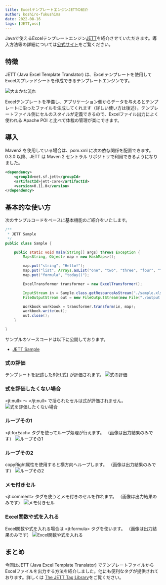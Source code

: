 ```yaml
---
title: ExcelテンプレートエンジンJETTの紹介
author: koshiro-fukushima
date: 2022-08-16
tags: [JETT,oss]
---
```


Javaで使えるExcelテンプレートエンジン[JETT](http://jett.sourceforge.net/index.html)を紹介させていただきます。導入方法等の詳細については[公式サイト](http://jett.sourceforge.net/installation.html)をご覧ください。


## 特徴
JETT (Java Excel Template Translator) は、Excelテンプレートを使用してExcelスプレッドシートを作成できるテンプレートエンジンです。

![大まかな流れ](https://i.gyazo.com/3dfb3ff59df49d0b10140c8cda60fe79.png)

Excelテンプレートを準備し、アプリケーション側からデータを与えるとテンプレートに沿ったファイルを生成してくれます（詳しい使い方は後述）。テンプレートファイル側にセルのスタイルが定義できるので、Excelファイル出力によく使われる Apache POI と比べて体裁の管理が楽にできます。

## 導入
Maven2 を使用している場合は、pom.xml に次の依存関係を配置できます。0.3.0 以降、JETT は Maven 2 セントラル リポジトリで利用できるようになりました。

```xml
<dependency>
    <groupId>net.sf.jett</groupId>
    <artifactId>jett-core</artifactId>
    <version>0.11.0</version>
</dependency>
```

## 基本的な使い方
次のサンプルコードをベースに基本機能のご紹介をいたします。

```java
/**
 * JETT Sample
 */
public class Sample {

	public static void main(String[] args) throws Exception {
		Map<String, Object> map = new HashMap<>();

		map.put("string", "Hello!");
		map.put("list", Arrays.asList("one", "two", "three", "four", "five"));
		map.put("formula", "today()");

		ExcelTransformer transformer = new ExcelTransformer();

		InputStream in = Sample.class.getResourceAsStream("./sample.xlsx");
		FileOutputStream out = new FileOutputStream(new File("./output.xlsx"));

		Workbook workbook = transformer.transform(in, map);
		workbook.write(out);
		out.close();
	}

}

```
サンプルのソースコードは以下に公開しております。
- [JETT Sample](https://github.com/mz-fukushima-k/jett-sample)

### 式の評価
テンプレートを記述した${EL式} が評価されます。
![式の評価](https://i.gyazo.com/343791991305038ffab939469b07667c.png)

### 式を評価したくない場合
&lt;jt:null&gt; ～ &lt;/jt:null&gt; で括られたセルは式が評価されません。
![式を評価したくない場合](https://i.gyazo.com/a68c7ab32b8dc9b68f22f9a2f7cc8c7f.png)

### ループその1
&lt;jt:forEach&gt; タグを使ってループ処理が行えます。
（画像は出力結果のみです）
![ループその1](https://i.gyazo.com/bbaafa949ce7357e17de24a81a2a6bab.png)

### ループその2
copyRight属性を使用すると横方向へループします。
（画像は出力結果のみです）
![ループその2](https://i.gyazo.com/ee929637dcdf2be19be655d886faf3d6.png)

### メモ付きセル
&lt;jt:comment&gt; タグを使うとメモ付きのセルを作れます。
（画像は出力結果のみです）
![メモ付きセル](https://i.gyazo.com/e7ebf90c08d14ba2b6113422cdff41c5.png)

### Excel関数や式を入れる
Excel関数や式を入れる場合は &lt;jt:formula&gt; タグを使います。
（画像は出力結果のみです）
![Excel関数や式を入れる](https://i.gyazo.com/4e96e8d939aad616e37d04c27a16c9cb.png)

## まとめ
今回はJETT (Java Excel Template Translator) でテンプレートファイルからExcelファイルを出力する方法を紹介しました。他にも便利なタグが提供されております。詳しくは [The JETT Tag Library](http://jett.sourceforge.net/tags/basics.html)をご覧ください。

